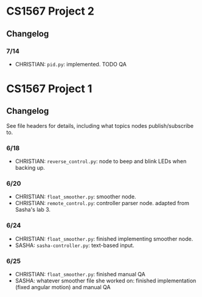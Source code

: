 # CS1567 Project 2
## Changelog
### 7/14
- CHRISTIAN: `pid.py`: implemented. TODO QA

# CS1567 Project 1
## Changelog
See file headers for details, including what topics nodes publish/subscribe to.

### 6/18
- CHRISTIAN: `reverse_control.py`: node to beep and blink LEDs when backing up. 

### 6/20
- CHRISTIAN: `float_smoother.py`: smoother node.
- CHRISTIAN: `remote_control.py`: controller parser node. adapted from Sasha's lab 3. 

### 6/24
- CHRISTIAN: `float_smoother.py`: finished implementing smoother node.
- SASHA: `sasha-controller.py`: text-based input.

### 6/25
- CHRISTIAN: `float_smoother.py`: finished manual QA
- SASHA: whatever smoother file she worked on: finished implementation (fixed angular motion) and manual QA 
